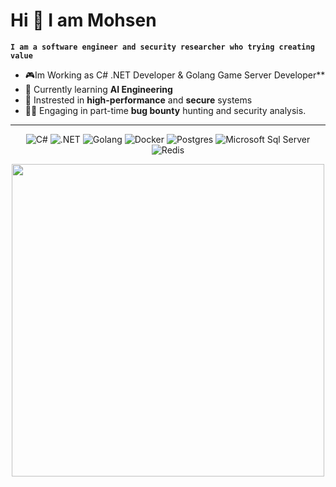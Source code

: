 
# Hi 👋 I am Mohsen
**`I am a software engineer and security researcher who trying creating value`**

* 🎮Im Working as C# .NET Developer & Golang Game Server Developer**
* 🌱 Currently learning **AI Engineering**
* 🧐 Instrested in **high-performance** and **secure** systems
* 🕵️‍♂️ Engaging in part-time **bug bounty** hunting and security analysis.
---
<p align="center">
    <img src="https://img.shields.io/badge/c%23-%23239120.svg?style=for-the-badge&logo=csharp&logoColor=white" alt="C#">
    <img src="https://img.shields.io/badge/.NET-5C2D91?style=for-the-badge&logo=.net&logoColor=white" alt=".NET">
    <img src="https://img.shields.io/badge/go-%2300ADD8.svg?style=for-the-badge&logo=go&logoColor=white" alt="Golang">
    <img src="https://img.shields.io/badge/docker-%230db7ed.svg?style=for-the-badge&logo=docker&logoColor=white" alt="Docker">
    <img src="https://img.shields.io/badge/postgres-%23316192.svg?style=for-the-badge&logo=postgresql&logoColor=white" alt="Postgres">
    <img src="https://img.shields.io/badge/MSSQL-CC2927?style=for-the-badge&logo=microsoft%20sql%20server&logoColor=white" alt="Microsoft Sql Server">
    <img src="https://img.shields.io/badge/redis-%23DD0031.svg?style=for-the-badge&logo=redis&logoColor=white" alt="Redis">
</p>
<p align="center">
   <img src="https://github-readme-streak-stats.herokuapp.com?user=MsN-12&theme=dark&hide_border=true" width="500">
</p>
